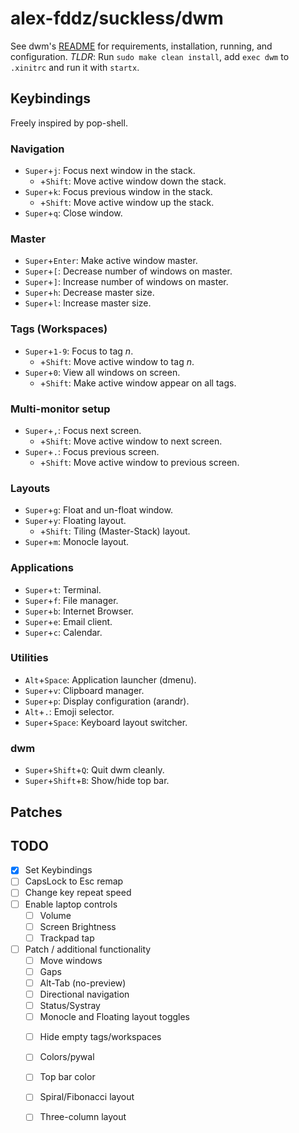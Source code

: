 # alex-fddz/suckless/dwm

See dwm's [README](./README) for requirements, installation, running, and configuration.
*TLDR*: Run `sudo make clean install`, add `exec dwm` to `.xinitrc` and run it with `startx`.

## Keybindings

Freely inspired by pop-shell.

### Navigation
* `Super`+`j`: Focus next window in the stack.
    * +`Shift`: Move active window down the stack.
* `Super`+`k`: Focus previous window in the stack.
    * +`Shift`: Move active window up the stack.
* `Super`+`q`: Close window.

### Master
* `Super`+`Enter`: Make active window master.
* `Super`+`[`: Decrease number of windows on master.
* `Super`+`]`: Increase number of windows on master.
* `Super`+`h`: Decrease master size.
* `Super`+`l`: Increase master size.

### Tags (Workspaces)
* `Super`+`1-9`: Focus to tag *n*.
    * +`Shift`: Move active window to tag *n*.
* `Super`+`0`: View all windows on screen.
    * +`Shift`: Make active window appear on all tags.

### Multi-monitor setup
* `Super`+`,`: Focus next screen.
    * +`Shift`: Move active window to next screen.
* `Super`+`.`: Focus previous screen.
    * +`Shift`: Move active window to previous screen.

### Layouts
* `Super`+`g`: Float and un-float window.
* `Super`+`y`: Floating layout.
    * +`Shift`: Tiling (Master-Stack) layout.
* `Super`+`m`: Monocle layout.

### Applications
* `Super`+`t`: Terminal.
* `Super`+`f`: File manager.
* `Super`+`b`: Internet Browser.
* `Super`+`e`: Email client.
* `Super`+`c`: Calendar.

### Utilities
* `Alt`+`Space`: Application launcher (dmenu).
* `Super`+`v`: Clipboard manager.
* `Super`+`p`: Display configuration (arandr).
* `Alt`+`.`: Emoji selector.
* `Super`+`Space`: Keyboard layout switcher.

### dwm
* `Super`+`Shift`+`Q`: Quit dwm cleanly.
* `Super`+`Shift`+`B`: Show/hide top bar.

## Patches

## TODO
* [x] Set Keybindings
* [ ] CapsLock to Esc remap
* [ ] Change key repeat speed
* [ ] Enable laptop controls
    * [ ] Volume
    * [ ] Screen Brightness
    * [ ] Trackpad tap
* [ ] Patch / additional functionality
    * [ ] Move windows
    * [ ] Gaps
    * [ ] Alt-Tab (no-preview)
    * [ ] Directional navigation
    * [ ] Status/Systray
    - [ ] Monocle and Floating layout toggles
    * [ ] Hide empty tags/workspaces
    * [ ] Colors/pywal
    * [ ] Top bar color
    * [ ] Spiral/Fibonacci layout
    * [ ] Three-column layout

